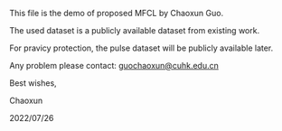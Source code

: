 This file is the demo of proposed MFCL by Chaoxun Guo.

The used dataset is a publicly available dataset from existing work.

For pravicy protection, the pulse dataset will be publicly available later.

Any problem please contact: guochaoxun@cuhk.edu.cn


Best wishes,

Chaoxun

2022/07/26
